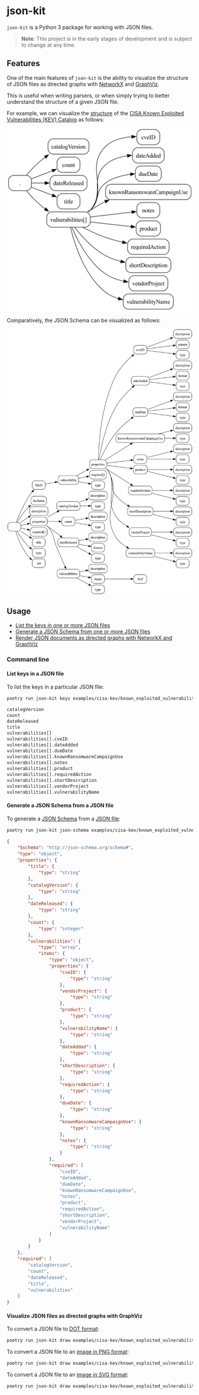 # json-kit

`json-kit` is a Python 3 package for working with JSON files.

> **Note**: This project is in the early stages of development and is subject to change at any time.

## Features

One of the main features of `json-kit` is the ability to visualize the structure of JSON files as directed graphs with [NetworkX](https://networkx.org/) and [GraphViz](https://graphviz.org/).

This is useful when writing parsers, or when simply trying to better understand the structure of a given JSON file.

For example, we can visualize the [structure](https://www.cisa.gov/sites/default/files/feeds/known_exploited_vulnerabilities_schema.json) of the [CISA Known Exploited Vulnerabilities (KEV) Catalog](https://www.cisa.gov/sites/default/files/feeds/known_exploited_vulnerabilities.json) as follows:

![CISA KEV](examples/cisa-kev/known_exploited_vulnerabilities.png)

Comparatively, the JSON Schema can be visualized as follows:

![CISA KEV JSON Schema](examples/cisa-kev/known_exploited_vulnerabilities_schema.png)

## Usage

- [List the keys in one or more JSON files](#list-keys-in-a-json-file)
- [Generate a JSON Schema from one or more JSON files](#generate-a-json-schema-from-a-json-file)
- [Render JSON documents as directed graphs with NetworkX and GraphViz](#visualize-json-files-as-directed-graphs-with-graphviz)

### Command line

#### List keys in a JSON file

To list the keys in a particular JSON file:

```bash
poetry run json-kit keys examples/cisa-kev/known_exploited_vulnerabilities.json
```

```
catalogVersion
count
dateReleased
title
vulnerabilities[]
vulnerabilities[].cveID
vulnerabilities[].dateAdded
vulnerabilities[].dueDate
vulnerabilities[].knownRansomwareCampaignUse
vulnerabilities[].notes
vulnerabilities[].product
vulnerabilities[].requiredAction
vulnerabilities[].shortDescription
vulnerabilities[].vendorProject
vulnerabilities[].vulnerabilityName
```

#### Generate a JSON Schema from a JSON file

To generate a [JSON Schema](examples/cisa-kev/known_exploited_vulnerabilities_schema.json) from a [JSON file](examples/cisa-kev/known_exploited_vulnerabilities.json):

```bash
poetry run json-kit json-schema examples/cisa-kev/known_exploited_vulnerabilities.json
```

```json
{
    "$schema": "http://json-schema.org/schema#",
    "type": "object",
    "properties": {
        "title": {
            "type": "string"
        },
        "catalogVersion": {
            "type": "string"
        },
        "dateReleased": {
            "type": "string"
        },
        "count": {
            "type": "integer"
        },
        "vulnerabilities": {
            "type": "array",
            "items": {
                "type": "object",
                "properties": {
                    "cveID": {
                        "type": "string"
                    },
                    "vendorProject": {
                        "type": "string"
                    },
                    "product": {
                        "type": "string"
                    },
                    "vulnerabilityName": {
                        "type": "string"
                    },
                    "dateAdded": {
                        "type": "string"
                    },
                    "shortDescription": {
                        "type": "string"
                    },
                    "requiredAction": {
                        "type": "string"
                    },
                    "dueDate": {
                        "type": "string"
                    },
                    "knownRansomwareCampaignUse": {
                        "type": "string"
                    },
                    "notes": {
                        "type": "string"
                    }
                },
                "required": [
                    "cveID",
                    "dateAdded",
                    "dueDate",
                    "knownRansomwareCampaignUse",
                    "notes",
                    "product",
                    "requiredAction",
                    "shortDescription",
                    "vendorProject",
                    "vulnerabilityName"
                ]
            }
        }
    },
    "required": [
        "catalogVersion",
        "count",
        "dateReleased",
        "title",
        "vulnerabilities"
    ]
}
```

#### Visualize JSON files as directed graphs with GraphViz

To convert a JSON file to [DOT format](examples/cisa-kev/known_exploited_vulnerabilities.dot):

```bash
poetry run json-kit draw examples/cisa-kev/known_exploited_vulnerabilities.json -o examples/cisa-kev/known_exploited_vulnerabilities.dot
```

To convert a JSON file to an [image in PNG format](examples/cisa-kev/known_exploited_vulnerabilities.png):

```bash
poetry run json-kit draw examples/cisa-kev/known_exploited_vulnerabilities.json -o examples/cisa-kev/known_exploited_vulnerabilities.png
```

To convert a JSON file to an [image in SVG format](examples/cisa-kev/known_exploited_vulnerabilities.svg):

```bash
poetry run json-kit draw examples/cisa-kev/known_exploited_vulnerabilities.json -o examples/cisa-kev/known_exploited_vulnerabilities.svg
```
